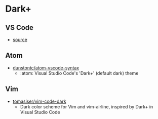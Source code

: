 # Dark+ #

## VS Code ##
  - [source](https://github.com/Microsoft/vscode/tree/master/extensions/theme-defaults/themes) 

## Atom ##
  - [dunstontc/atom-vscode-syntax](https://github.com/dunstontc/atom-vscode-syntax)
    - :atom: Visual Studio Code's 'Dark+' (default dark) theme

## Vim ##
  - [tomasiser/vim-code-dark](https://github.com/tomasiser/vim-code-dark)
    - Dark color scheme for Vim and vim-airline, inspired by Dark+ in Visual Studio Code
